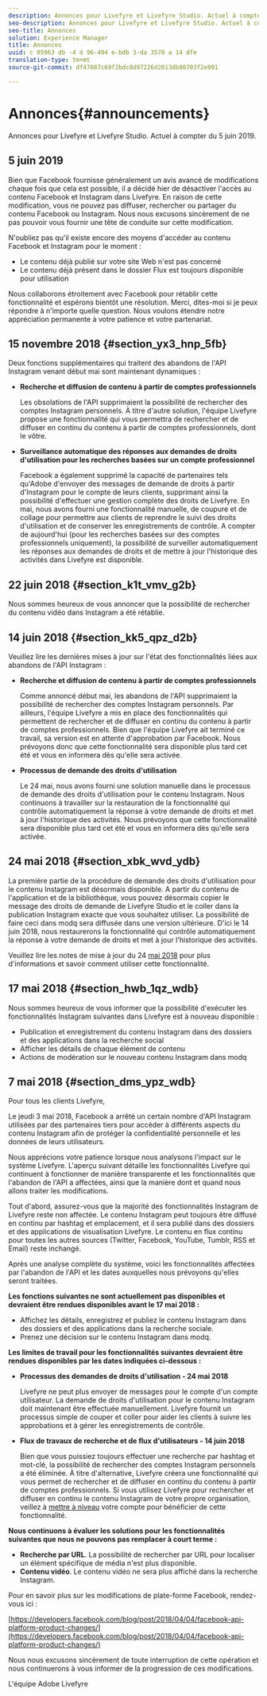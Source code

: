 ```yaml
---
description: Annonces pour Livefyre et Livefyre Studio. Actuel à compter du 15 novembre 2018.
seo-description: Annonces pour Livefyre et Livefyre Studio. Actuel à compter du 15 novembre 2018.
seo-title: Annonces
solution: Experience Manager
title: Annonces
uuid: c 05963 db -4 d 96-494 e-bdb 3-da 3570 a 14 dfe
translation-type: tm+mt
source-git-commit: df47087c69f2bdc8d97226d2013db80703f2e091

---
```



# Annonces{#announcements}

Annonces pour Livefyre et Livefyre Studio. Actuel à compter du 5 juin 2019.

## 5 juin 2019

Bien que Facebook fournisse généralement un avis avancé de modifications chaque fois que cela est possible, il a décidé hier de désactiver l&#39;accès au contenu Facebook et Instagram dans Livefyre. En raison de cette modification, vous ne pouvez pas diffuser, rechercher ou partager du contenu Facebook ou Instagram. Nous nous excusons sincèrement de ne pas pouvoir vous fournir une tête de conduite sur cette modification.

N&#39;oubliez pas qu&#39;il existe encore des moyens d&#39;accéder au contenu Facebook et Instagram pour le moment :

* Le contenu déjà publié sur votre site Web n&#39;est pas concerné
* Le contenu déjà présent dans le dossier Flux est toujours disponible pour utilisation

Nous collaborons étroitement avec Facebook pour rétablir cette fonctionnalité et espérons bientôt une résolution. Merci, dites-moi si je peux répondre à n&#39;importe quelle question. Nous voulons étendre notre appréciation permanente à votre patience et votre partenariat.



## 15 novembre 2018 {#section_yx3_hnp_5fb}

Deux fonctions supplémentaires qui traitent des abandons de l&#39;API Instagram venant début mai sont maintenant dynamiques :

* **Recherche et diffusion de contenu à partir de comptes professionnels**

   Les obsolations de l&#39;API supprimaient la possibilité de rechercher des comptes Instagram personnels. À titre d&#39;autre solution, l&#39;équipe Livefyre propose une fonctionnalité qui vous permettra de rechercher et de diffuser en continu du contenu à partir de comptes professionnels, dont le vôtre.

* **Surveillance automatique des réponses aux demandes de droits d&#39;utilisation pour les recherches basées sur un compte professionnel**

   Facebook a également supprimé la capacité de partenaires tels qu&#39;Adobe d&#39;envoyer des messages de demande de droits à partir d&#39;Instagram pour le compte de leurs clients, supprimant ainsi la possibilité d&#39;effectuer une gestion complète des droits de Livefyre. En mai, nous avons fourni une fonctionnalité manuelle, de coupure et de collage pour permettre aux clients de reprendre le suivi des droits d&#39;utilisation et de conserver les enregistrements de contrôle. A compter de aujourd&#39;hui (pour les recherches basées sur des comptes professionnels uniquement), la possibilité de surveiller automatiquement les réponses aux demandes de droits et de mettre à jour l&#39;historique des activités dans Livefyre est disponible.

## 22 juin 2018 {#section_k1t_vmv_g2b}

Nous sommes heureux de vous annoncer que la possibilité de rechercher du contenu vidéo dans Instagram a été rétablie.

## 14 juin 2018 {#section_kk5_qpz_d2b}

Veuillez lire les dernières mises à jour sur l&#39;état des fonctionnalités liées aux abandons de l&#39;API Instagram :

* **Recherche et diffusion de contenu à partir de comptes professionnels**

   Comme annoncé début mai, les abandons de l&#39;API supprimaient la possibilité de rechercher des comptes Instagram personnels. Par ailleurs, l&#39;équipe Livefyre a mis en place des fonctionnalités qui permettent de rechercher et de diffuser en continu du contenu à partir de comptes professionnels. Bien que l&#39;équipe Livefyre ait terminé ce travail, sa version est en attente d&#39;approbation par Facebook. Nous prévoyons donc que cette fonctionnalité sera disponible plus tard cet été et vous en informera dès qu&#39;elle sera activée.

* **Processus de demande des droits d&#39;utilisation**

   Le 24 mai, nous avons fourni une solution manuelle dans le processus de demande des droits d&#39;utilisation pour le contenu Instagram. Nous continuons à travailler sur la restauration de la fonctionnalité qui contrôle automatiquement la réponse à votre demande de droits et met à jour l&#39;historique des activités. Nous prévoyons que cette fonctionnalité sera disponible plus tard cet été et vous en informera dès qu&#39;elle sera activée.

## 24 mai 2018 {#section_xbk_wvd_ydb}

La première partie de la procédure de demande des droits d&#39;utilisation pour le contenu Instagram est désormais disponible. A partir du contenu de l&#39;application et de la bibliothèque, vous pouvez désormais copier le message des droits de demande de Livefyre Studio et le coller dans la publication Instagram exacte que vous souhaitez utiliser. La possibilité de faire ceci dans modq sera diffusée dans une version ultérieure. D&#39;ici le 14 juin 2018, nous restaurerons la fonctionnalité qui contrôle automatiquement la réponse à votre demande de droits et met à jour l&#39;historique des activités.

Veuillez lire les notes de mise à jour du 24 [mai 2018](/help/using/c-rn/previous-rns/rn2018/c-rn-2018-may-24.md#c_rn) pour plus d&#39;informations et savoir comment utiliser cette fonctionnalité.

## 17 mai 2018 {#section_hwb_1qz_wdb}

Nous sommes heureux de vous informer que la possibilité d&#39;exécuter les fonctionnalités Instagram suivantes dans Livefyre est à nouveau disponible :

* Publication et enregistrement du contenu Instagram dans des dossiers et des applications dans la recherche social
* Afficher les détails de chaque élément de contenu
* Actions de modération sur le nouveau contenu Instagram dans modq

## 7 mai 2018 {#section_dms_ypz_wdb}

Pour tous les clients Livefyre,

Le jeudi 3 mai 2018, Facebook a arrêté un certain nombre d&#39;API Instagram utilisées par des partenaires tiers pour accéder à différents aspects du contenu Instagram afin de protéger la confidentialité personnelle et les données de leurs utilisateurs.

Nous apprécions votre patience lorsque nous analysons l&#39;impact sur le système Livefyre. L&#39;aperçu suivant détaille les fonctionnalités Livefyre qui continuent à fonctionner de manière transparente et les fonctionnalités que l&#39;abandon de l&#39;API a affectées, ainsi que la manière dont et quand nous allons traiter les modifications.

Tout d&#39;abord, assurez-vous que la majorité des fonctionnalités Instagram de Livefyre reste non affectée. Le contenu Instagram peut toujours être diffusé en continu par hashtag et emplacement, et il sera publié dans des dossiers et des applications de visualisation Livefyre. Le contenu en flux continu pour toutes les autres sources (Twitter, Facebook, YouTube, Tumblr, RSS et Email) reste inchangé.

Après une analyse complète du système, voici les fonctionnalités affectées par l&#39;abandon de l&#39;API et les dates auxquelles nous prévoyons qu&#39;elles seront traitées.

**Les fonctions suivantes ne sont actuellement pas disponibles et devraient être rendues disponibles avant le 17 mai 2018 :**

* Affichez les détails, enregistrez et publiez le contenu Instagram dans des dossiers et des applications dans la recherche sociale.
* Prenez une décision sur le contenu Instagram dans modq.

**Les limites de travail pour les fonctionnalités suivantes devraient être rendues disponibles par les dates indiquées ci-dessous :**

* **Processus des demandes de droits d&#39;utilisation - 24 mai 2018**

   Livefyre ne peut plus envoyer de messages pour le compte d&#39;un compte utilisateur. La demande de droits d&#39;utilisation pour le contenu Instagram doit maintenant être effectuée manuellement. Livefyre fournit un processus simple de couper et coller pour aider les clients à suivre les approbations et à gérer les enregistrements de contrôle.

* **Flux de travaux de recherche et de flux d&#39;utilisateurs - 14 juin 2018**

   Bien que vous puissiez toujours effectuer une recherche par hashtag et mot-clé, la possibilité de rechercher des comptes Instagram personnels a été éliminée. À titre d&#39;alternative, Livefyre créera une fonctionnalité qui vous permet de rechercher et de diffuser en continu du contenu à partir de comptes professionnels. Si vous utilisez Livefyre pour rechercher et diffuser en continu le contenu Instagram de votre propre organisation, veillez à [mettre à niveau](https://help.instagram.com/502981923235522?helpref=search&sr=2&query=change%20personal%20account%20to%20business%20account) votre compte pour bénéficier de cette fonctionnalité.

**Nous continuons à évaluer les solutions pour les fonctionnalités suivantes que nous ne pouvons pas remplacer à court terme :**

* **Recherche par URL**. La possibilité de rechercher par URL pour localiser un élément spécifique de média n&#39;est plus disponible.
* **Contenu vidéo**. Le contenu vidéo ne sera plus affiché dans la recherche Instagram.

Pour en savoir plus sur les modifications de plate-forme Facebook, rendez-vous ici :

[https://developers.facebook.com/blog/post/2018/04/04/facebook-api-platform-product-changes/](https://developers.facebook.com/blog/post/2018/04/04/facebook-api-platform-product-changes/)

Nous nous excusons sincèrement de toute interruption de cette opération et nous continuerons à vous informer de la progression de ces modifications.

L&#39;équipe Adobe Livefyre
